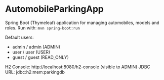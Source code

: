 
# AutomobileParkingApp

Spring Boot (Thymeleaf) application for managing automobiles, models and roles.
Run with: `mvn spring-boot:run`

Default users:
 - admin / admin (ADMIN)
 - user / user (USER)
 - guest / guest (READ_ONLY)

H2 Console: http://localhost:8080/h2-console (visible to ADMIN)
JDBC URL: jdbc:h2:mem:parkingdb
